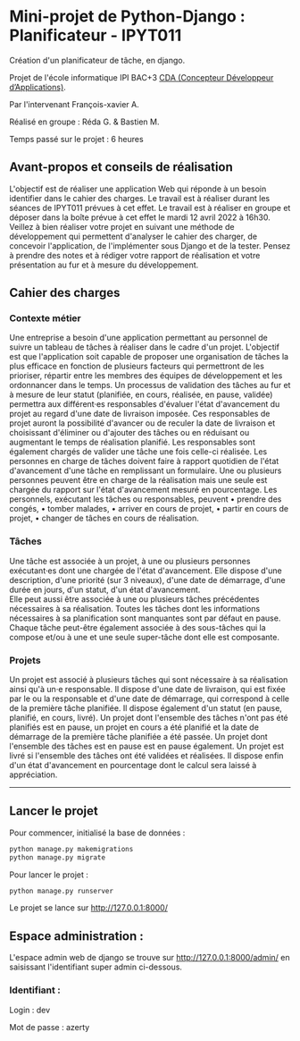 # Mini-projet de Python-Django : Planificateur  - IPYT011
Création d'un planificateur de tâche, en django.

Projet de l'école informatique IPI BAC+3 [CDA (Concepteur Développeur d’Applications)](https://www.ipi-ecoles.com/concepteur-developpeur-applications/).

Par l'intervenant François-xavier A.

Réalisé en groupe : Réda G. & Bastien M. 

Temps passé sur le projet : 6 heures

## Avant-propos et conseils de réalisation
L'objectif est de réaliser une application Web qui réponde à un besoin identifier dans le cahier des charges. 
Le travail est à réaliser durant les séances de IPYT011 prévues à cet effet.
Le travail est à réaliser en groupe et déposer dans la boîte prévue à cet effet le mardi 12 avril 2022 à 16h30.
Veillez à bien réaliser votre projet en suivant une méthode de développement qui permettent d'analyser le cahier des charger, de concevoir l'application, de l'implémenter sous Django et de la tester. 
Pensez à prendre des notes et à rédiger votre rapport de réalisation et votre présentation au fur et à mesure du développement.


## Cahier des charges

### Contexte métier
Une entreprise a besoin d'une application permettant au personnel de suivre un tableau de tâches à réaliser dans le cadre d'un projet. L'objectif est que l'application soit capable de proposer une organisation de tâches la plus efficace en fonction de plusieurs facteurs qui permettront de les prioriser, répartir entre les membres des équipes de développement et les ordonnancer dans le temps.
Un processus de validation des tâches au fur et à mesure de leur statut (planifiée, en cours, réalisée, en pause, validée) permettra aux différent·es responsables d'évaluer l'état d'avancement du projet au regard d'une date de livraison imposée.
Ces responsables de projet auront la possibilité d'avancer ou de reculer la date de livraison et choisissant d'éliminer ou d'ajouter des tâches ou en réduisant ou augmentant le temps de réalisation planifié.
Les responsables sont également chargés de valider une tâche une fois celle-ci réalisée. 
Les personnes en charge de tâches doivent faire à rapport quotidien de l'état d'avancement d'une tâche en remplissant un formulaire. Une ou plusieurs personnes peuvent être en charge de la réalisation mais une seule est chargée du rapport sur l'état d'avancement mesuré en pourcentage.
Les personnels, exécutant les tâches ou responsables, peuvent 
•	prendre des congés,
•	tomber malades,
•	arriver en cours de projet,
•	partir en cours de projet,
•	changer de tâches en cours de réalisation.
 
### Tâches
Une tâche est associée à un projet, à une ou plusieurs personnes exécutant·es dont une chargée de l'état d'avancement. 
Elle dispose d'une description, d'une priorité (sur 3 niveaux), d'une date de démarrage, d'une durée en jours, d'un statut, d'un état d'avancement.  
Elle peut aussi être associée à une ou plusieurs tâches précédentes nécessaires à sa réalisation.
Toutes les tâches dont les informations nécessaires à sa planification sont manquantes sont par défaut en pause.
Chaque tâche peut-être également associée à des sous-tâches qui la compose et/ou à une et une seule super-tâche dont elle est composante.

### Projets
Un projet est associé à plusieurs tâches qui sont nécessaire à sa réalisation ainsi qu'à un·e responsable.
Il dispose d'une date de livraison, qui est fixée par le ou la responsable et d'une date de démarrage, qui correspond à celle de la première tâche planifiée.
Il dispose également d'un statut (en pause, planifié, en cours, livré). Un projet dont l'ensemble des tâches n'ont pas été planifiés est en pause, un projet en cours a été planifié et la date de démarrage de la première tâche planifiée a été passée. Un projet dont l'ensemble des tâches est en pause est en pause également. Un projet est livré si l'ensemble des tâches ont été validées et réalisées.
Il dispose enfin d'un état d'avancement en pourcentage dont le calcul sera laissé à appréciation.

___

## Lancer le projet 


Pour commencer, initialisé la base de données :

```bash
python manage.py makemigrations
python manage.py migrate
```

Pour lancer le projet :

```bash
python manage.py runserver
```

Le projet se lance sur http://127.0.0.1:8000/ 



## Espace administration : 


L'espace admin web de django se trouve sur http://127.0.0.1:8000/admin/ en saisissant l'identifiant super admin ci-dessous.


### Identifiant : 
Login : dev

Mot de passe : azerty  





